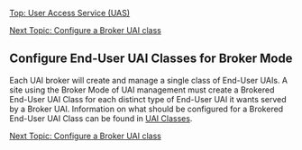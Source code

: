 [Top: User Access Service (UAS)](index.md)

[Next Topic: Configure a Broker UAI class](Configure_a_Broker_UAI_Class.md)


## Configure End-User UAI Classes for Broker Mode

Each UAI broker will create and manage a single class of End-User UAIs. A site using the Broker Mode of UAI management must create a Brokered End-User UAI Class for each distinct type of End-User UAI it wants served by a Broker UAI. Information on what should be configured for a Brokered End-User UAI Class can be found in [UAI Classes](UAI_Classes.md).

[Next Topic: Configure a Broker UAI class](Configure_a_Broker_UAI_Class.md)
